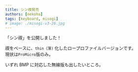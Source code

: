 ```yaml
---
title: シン禊発売
authors: [nekoha]
tags: [keyboard, misogi]
# image: ./misogi-v3-26.jpg
---
```


「シン禊」を公開しました！

禊をベースに、`thin（薄)` 化したロープロファイルバージョンです。  
現状は`ProMicro`版のみ。

いずれ BMP に対応した無線版も出したいところ。

<!-- more -->